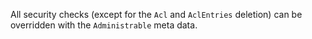
All security checks (except for the `Acl` and `AclEntries` deletion) can be overridden with the `Administrable` meta data.